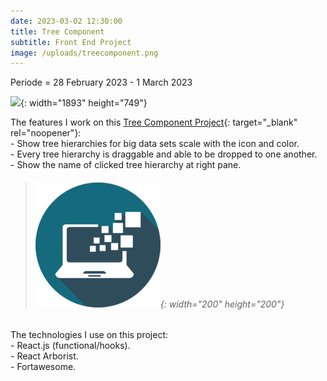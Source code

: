 ```yaml
---
date: 2023-03-02 12:30:00
title: Tree Component
subtitle: Front End Project
image: /uploads/treecomponent.png
---
```

Periode = 28 February 2023 - 1 March 2023

![](/uploads/treecomponent1.png){: width="1893" height="749"}

The features I work on this [Tree Component Project](https://tree-component.netlify.app/){: target="\_blank" rel="noopener"}\:<br>\- Show tree hierarchies for big data sets scale with the icon and color.<br>\- Every tree hierarchy is draggable and able to be dropped to one another.<br>\- Show the name of clicked tree hierarchy at right pane.<br>

> ###### ​​​​​​​![](/uploads/information-technology-icon-clipart-1-1-1.png){: width="200" height="200"}

The technologies I use on this project:<br>\- React.js (functional/hooks).<br>\- React Arborist.<br>\- Fortawesome.<br>
